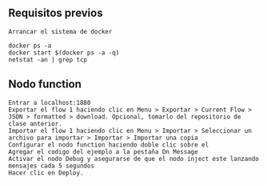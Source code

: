 ## Requisitos previos

    Arrancar el sistema de docker

    docker ps -a
    docker start $(docker ps -a -q)
    netstat -an | grep tcp

## Nodo function

    Entrar a localhost:1880
    Exportar el flow 1 haciendo clic en Menu > Exportar > Current Flow > JSON > formatted > download. Opcional, tomarlo del repositorio de clase anterior.
    Importar el flow 1 haciendo clic en Menu > Importar > Seleccionar un archivo para importar > Importar > Importar una copia
    Configurar el nodo function haciendo doble clic sobre el
    Agregar el codigo del ejemplo a la pestaña On Message
    Activar el nodo Debug y asegurarse de que el nodo inject este lanzando mensajes cada 5 segundos
    Hacer clic en Deploy.

